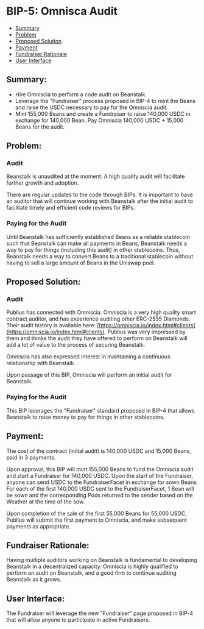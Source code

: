 # BIP-5: Omnisca Audit

- [Summary](#summary)
- [Problem](#problem)
- [Proposed Solution](#proposed-solution)
- [Payment](#payment)
- [Fundraiser Rationale](#fundraiser-rationale)
- [User Interface](#user-interface)

## Summary:

- Hire Omniscia to perform a code audit on Beanstalk.
- Leverage the "Fundraiser" process proposed in BIP-4 to mint the Beans and raise the USDC necessary to pay for the Omniscia audit.
- Mint 155,000 Beans and create a Fundraiser to raise 140,000 USDC in exchange for 140,000 Bean. Pay Omniscia 140,000 USDC + 15,000 Beans for the audit.

## Problem:

### Audit

Beanstalk is unaudited at the moment.  A high quality audit will facilitate further growth and adoption.

There are regular updates to the code through BIPs. It is important to have an auditor that will continue working with Beanstalk after the initial audit to facilitate timely and efficient code reviews for BIPs.

### Paying for the Audit

Until Beanstalk has sufficiently established Beans as a reliable stablecoin such that Beanstalk can make all payments in Beans, Beanstalk needs a way to pay for things (including this audit) in other stablecoins. Thus, Beanstalk needs a way to convert Beans to a traditional stablecoin without having to sell a large amount of Beans in the Uniswap pool.

## Proposed Solution:

### Audit

Publius has connected with Omniscia. Omniscia is a very high quality smart contract auditor, and has experience auditing other ERC-2535 Diamonds. Their audit history is available here: [https://omniscia.io/index.html#clients](https://omniscia.io/index.html#clients). Publius was very impressed by them and thinks the audit they have offered to perform on Beanstalk will add a lot of value to the process of securing Beanstalk.

Omniscia has also expressed interest in maintaining a continuous relationship with Beanstalk.

Upon passage of this BIP, Omniscia will perform an initial audit for Beanstalk.

### Paying for the Audit

This BIP leverages the "Fundraiser" standard proposed in BIP-4 that allows Beanstalk to raise money to pay for things in other stablecoins.

## Payment:

The cost of the contract (initial audit) is 140,000 USDC and 15,000 Beans, paid in 3 payments.

Upon approval, this BIP will mint 155,000 Beans to fund the Omniscia audit and start a Fundraiser for 140,000 USDC. Upon the start of the Fundraiser, anyone can send USDC to the FundraiserFacet in exchange for sown Beans. For each of the first 140,000 USDC sent to the FundraiserFacet, 1 Bean will be sown and the corresponding Pods returned to the sender based on the Weather at the time of the sow.

Upon completion of the sale of the first 55,000 Beans for 55,000 USDC, Publius will submit the first payment to Omniscia, and make subsequent payments as appropriate.

## Fundraiser Rationale:

Having multiple auditors working on Beanstalk is fundamental to developing Beanstalk in a decentralized capacity. Omniscia is highly qualified to perform an audit on Beanstalk, and a good firm to continue auditing Beanstalk as it grows.

## User Interface:

The Fundraiser will leverage the new "Fundraiser" page proposed in BIP-4 that will allow anyone to participate in active Fundraisers.
